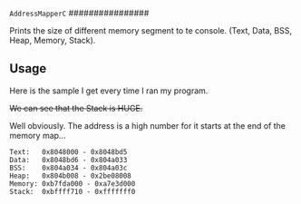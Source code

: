`AddressMapperC`
################

Prints the size of different memory segment to te console. (Text, Data, BSS, Heap, Memory, Stack).

## Usage

Here is the sample I get every time I ran my program.

~~We can see that the Stack is HUGE.~~

Well obviously. The address is a high number for it starts at the end of the memory map...

```shell
Text:	0x8048000 - 0x8048bd5
Data:	0x8048bd6 - 0x804a033
BSS:	0x804a034 - 0x804a03c
Heap:	0x804b008 - 0x2be08008
Memory:	0xb7fda000 - 0xa7e3d000
Stack:	0xbffff710 - 0xfffffff0
```
